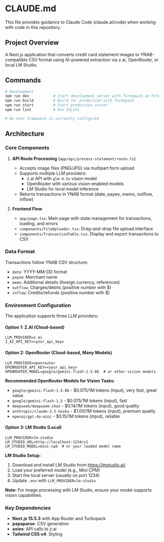 # CLAUDE.md

This file provides guidance to Claude Code (claude.ai/code) when working with code in this repository.

## Project Overview

A Next.js application that converts credit card statement images to YNAB-compatible CSV format using AI-powered extraction via z.ai, OpenRouter, or local LM Studio.

## Commands

```bash
# Development
npm run dev           # Start development server with Turbopack on http://localhost:3000
npm run build         # Build for production with Turbopack
npm run start         # Start production server
npm run lint          # Run ESLint

# No test framework is currently configured
```

## Architecture

### Core Components

1. **API Route Processing** (`app/api/process-statement/route.ts`)
   - Accepts image files (PNG/JPG) via multipart form upload
   - Supports multiple LLM providers:
     - z.ai API with `glm-4.5v` vision model
     - OpenRouter with various vision-enabled models
     - LM Studio for local model inference
   - Returns transactions in YNAB format (date, payee, memo, outflow, inflow)

2. **Frontend Flow**
   - `app/page.tsx`: Main page with state management for transactions, loading, and errors
   - `components/FileUploader.tsx`: Drag-and-drop file upload interface
   - `components/TransactionTable.tsx`: Display and export transactions to CSV

### Data Format

Transactions follow YNAB CSV structure:
- `date`: YYYY-MM-DD format
- `payee`: Merchant name
- `memo`: Additional details (foreign currency, references)
- `outflow`: Charges/debits (positive number with $)
- `inflow`: Credits/refunds (positive number with $)

### Environment Configuration

The application supports three LLM providers:

#### Option 1: Z.AI (Cloud-based)
```
LLM_PROVIDER=z.ai
Z_AI_API_KEY=<your_api_key>
```

#### Option 2: OpenRouter (Cloud-based, Many Models)
```
LLM_PROVIDER=openrouter
OPENROUTER_API_KEY=<your_api_key>
OPENROUTER_MODEL=google/gemini-flash-1.5-8b  # or other vision models
```

**Recommended OpenRouter Models for Vision Tasks:**
- `google/gemini-flash-1.5-8b` - $0.075/1M tokens (input), very fast, great value
- `google/gemini-flash-1.5` - $0.075/1M tokens (input), fast
- `deepseek/deepseek-chat` - $0.14/1M tokens (input), good quality
- `anthropic/claude-3.5-haiku` - $1.00/1M tokens (input), premium quality
- `openai/gpt-4o-mini` - $0.15/1M tokens (input), reliable

#### Option 3: LM Studio (Local)
```
LLM_PROVIDER=lm-studio
LM_STUDIO_URL=http://localhost:1234/v1
LM_STUDIO_MODEL=mini-cpm  # or your loaded model name
```

**LM Studio Setup:**
1. Download and install LM Studio from https://lmstudio.ai/
2. Load your preferred model (e.g., Mini CPM)
3. Start the local server (usually on port 1234)
4. Update `.env` with `LLM_PROVIDER=lm-studio`

**Note:** For image processing with LM Studio, ensure your model supports vision capabilities.

### Key Dependencies

- **Next.js 15.5.3** with App Router and Turbopack
- **papaparse**: CSV generation
- **axios**: API calls to z.ai
- **Tailwind CSS v4**: Styling